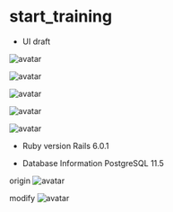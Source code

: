 # start_training

- UI draft

![avatar](https://i.imgur.com/mS7A9yZ.png)

![avatar](https://i.imgur.com/3AwPDyj.png)

![avatar](https://i.imgur.com/eaM4HOA.png)

![avatar](https://i.imgur.com/8oUw2Iu.png)

![avatar](https://i.imgur.com/qQluxut.png)

- Ruby version
  Rails 6.0.1

- Database Information
  PostgreSQL 11.5

origin
![avatar](https://i.imgur.com/0NEFWBK.png)

modify
![avatar](https://i.imgur.com/WLR7uhy.png)

